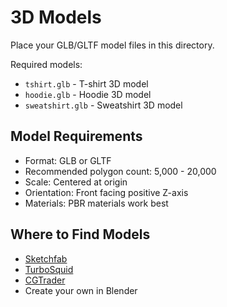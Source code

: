 # 3D Models

Place your GLB/GLTF model files in this directory.

Required models:
- `tshirt.glb` - T-shirt 3D model
- `hoodie.glb` - Hoodie 3D model
- `sweatshirt.glb` - Sweatshirt 3D model

## Model Requirements

- Format: GLB or GLTF
- Recommended polygon count: 5,000 - 20,000
- Scale: Centered at origin
- Orientation: Front facing positive Z-axis
- Materials: PBR materials work best

## Where to Find Models

- [Sketchfab](https://sketchfab.com)
- [TurboSquid](https://www.turbosquid.com)
- [CGTrader](https://www.cgtrader.com)
- Create your own in Blender
